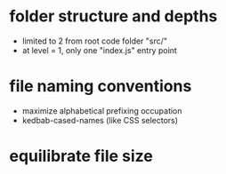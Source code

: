 

# folder structure and depths

* limited to 2 from root code folder "src/"
* at level = 1, only one "index.js" entry point

# file naming conventions

* maximize alphabetical prefixing occupation
* kedbab-cased-names (like CSS selectors)

# equilibrate file size
